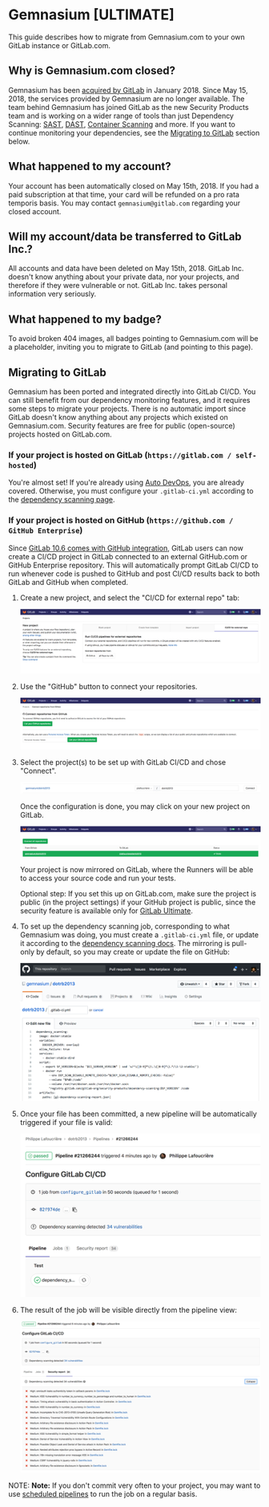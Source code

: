 # Gemnasium **[ULTIMATE]**

This guide describes how to migrate from Gemnasium.com to your own GitLab
instance or GitLab.com.

## Why is Gemnasium.com closed?

Gemnasium has been [acquired by GitLab](https://about.gitlab.com/press/releases/2018-01-30-gemnasium-acquisition.html)
in January 2018. Since May 15, 2018, the services provided by Gemnasium are no longer available.
The team behind Gemnasium has joined GitLab as the new Security Products team
and is working on a wider range of tools than just Dependency Scanning:
[SAST](../../application_security/sast/index.md),
[DAST](../../application_security/dast/index.md),
[Container Scanning](../../application_security/container_scanning/index.md) and more.
If you want to continue monitoring your dependencies, see the
[Migrating to GitLab](#migrating-to-gitlab) section below.

## What happened to my account?

Your account has been automatically closed on May 15th, 2018. If you had a paid
subscription at that time, your card will be refunded on a pro rata temporis basis.
You may contact `gemnasium@gitlab.com` regarding your closed account.

## Will my account/data be transferred to GitLab Inc.?

All accounts and data have been deleted on May 15th, 2018. GitLab Inc.
doesn't know anything about your private data, nor your projects, and therefore
if they were vulnerable or not. GitLab Inc. takes personal information very seriously.

## What happened to my badge?

To avoid broken 404 images, all badges pointing to Gemnasium.com will be a
placeholder, inviting you to migrate to GitLab (and pointing to this page).

## Migrating to GitLab

Gemnasium has been ported and integrated directly into GitLab CI/CD.
You can still benefit from our dependency monitoring features, and it requires
some steps to migrate your projects. There is no automatic import since GitLab
doesn't know anything about any projects which existed on Gemnasium.com.
Security features are free for public (open-source) projects hosted on GitLab.com.

### If your project is hosted on GitLab (`https://gitlab.com / self-hosted`)

You're almost set! If you're already using
[Auto DevOps](../../../topics/autodevops/), you are already covered.
Otherwise, you must configure your `.gitlab-ci.yml` according to the
[dependency scanning page](../../application_security/dependency_scanning/index.md).

### If your project is hosted on GitHub (`https://github.com / GitHub Enterprise`)

Since [GitLab 10.6 comes with GitHub integration](https://about.gitlab.com/features/github/),
GitLab users can now create a CI/CD project in GitLab connected to an external
GitHub.com or GitHub Enterprise repository. This will automatically prompt
GitLab CI/CD to run whenever code is pushed to GitHub and post CI/CD results
back to both GitLab and GitHub when completed.

1. Create a new project, and select the "CI/CD for external repo" tab:

    ![Create new Project](img/gemnasium/create_project.png)

1. Use the "GitHub" button to connect your repositories.

    ![Connect from GitHub](img/gemnasium/connect_github.png)

1. Select the project(s) to be set up with GitLab CI/CD and chose "Connect".

    ![Select projects](img/gemnasium/select_project.png)

    Once the configuration is done, you may click on your new
    project on GitLab.

    ![click on connected project](img/gemnasium/project_connected.png)

    Your project is now mirrored on GitLab, where the Runners will be able to access
    your source code and run your tests.

    Optional step: If you set this up on GitLab.com, make sure the project is
    public (in the project settings) if your GitHub project is public, since
    the security feature is available only for [GitLab Ultimate](https://about.gitlab.com/pricing).

1. To set up the dependency scanning job, corresponding to what Gemnasium was
   doing, you must create a `.gitlab-ci.yml` file, or update it according to
   the [dependency scanning docs](../../application_security/dependency_scanning/index.md).
   The mirroring is pull-only by default, so you may create or update the file on
   GitHub:

    ![Edit gitlab-ci.yml file](img/gemnasium/edit_gitlab-ci.png)

1. Once your file has been committed, a new pipeline will be automatically
   triggered if your file is valid:

    ![pipeline](img/gemnasium/pipeline.png)

1. The result of the job will be visible directly from the pipeline view:

    ![security report](img/gemnasium/report.png)

NOTE: **Note:**
If you don't commit very often to your project, you may want to use
[scheduled pipelines](../pipelines/schedules.md) to run the job on a regular
basis.
